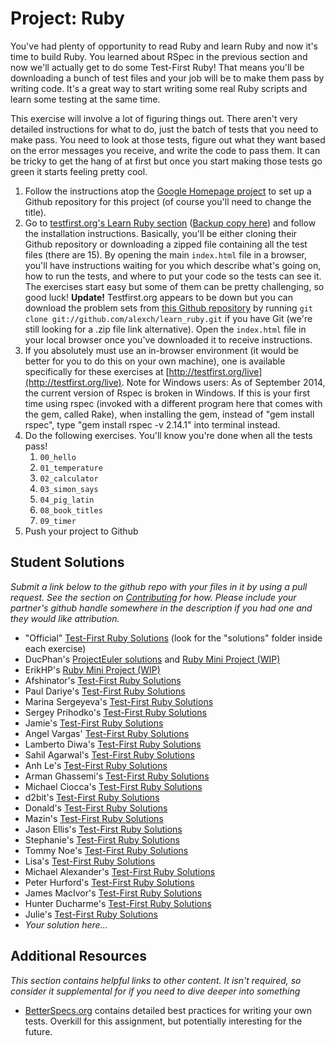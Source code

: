 # Project: Ruby
<!-- *Estimated Time: 4-6 hrs* -->

You've had plenty of opportunity to read Ruby and learn Ruby and now it's time to build Ruby.  You learned about RSpec in the previous section and now we'll actually get to do some Test-First Ruby! That means you'll be downloading a bunch of test files and your job will be to make them pass by writing code.  It's a great way to start writing some real Ruby scripts and learn some testing at the same time.

This exercise will involve a lot of figuring things out.  There aren't very detailed instructions for what to do, just the batch of tests that you need to make pass.  You need to look at those tests, figure out what they want based on the error messages you receive, and write the code to pass them.  It can be tricky to get the hang of at first but once you start making those tests go green it starts feeling pretty cool.


1. Follow the instructions atop the [Google Homepage project](/web-development-101/html-css) to set up a Github repository for this project (of course you'll need to change the title).
1. Go to [testfirst.org's Learn Ruby section](http://testfirst.org/learn_ruby) ([Backup copy here](https://web.archive.org/web/20140328135623/http://testfirst.org/learn_ruby)) and follow the installation instructions.  Basically, you'll be either cloning their Github repository or downloading a zipped file containing all the test files (there are 15).  By opening the main `index.html` file in a browser, you'll have instructions waiting for you which describe what's going on, how to run the tests, and where to put your code so the tests can see it.  The exercises start easy but some of them can be pretty challenging, so good luck! **Update!** Testfirst.org appears to be down but you can download the problem sets from [this Github repository](https://github.com/alexch/learn_ruby) by running `git clone git://github.com/alexch/learn_ruby.git` if you have Git (we're still looking for a .zip file link alternative).  Open the `index.html` file in your local browser once you've downloaded it to receive instructions.
2. If you absolutely must use an in-browser environment (it would be better for you to do this on your own machine), one is available specifically for these exercises at [http://testfirst.org/live](http://testfirst.org/live). Note for Windows users: As of September 2014, the current version of Rspec is broken in Windows. If this is your first time using rspec (invoked with a different program here that comes with the gem, called Rake), when installing the gem, instead of "gem install rspec", type "gem install rspec -v 2.14.1" into terminal instead.
3. Do the following exercises.  You'll know you're done when all the tests pass!
    1. `00_hello`
    2. `01_temperature`
    3. `02_calculator`
    4. `03_simon_says`
    5. `04_pig_latin`
    6. `08_book_titles`
    6. `09_timer`
5. Push your project to Github

## Student Solutions

*Submit a link below to the github repo with your files in it by using a pull request.  See the section on [Contributing](http://github.com/TheOdinProject/curriculum/blob/master/contributing.md) for how.  Please include your partner's github handle somewhere in the description if you had one and they would like attribution.*

* "Official" [Test-First Ruby Solutions](https://github.com/ultrasaurus/test-first-teaching/tree/master/learn_ruby) (look for the "solutions" folder inside each exercise)
* DucPhan's [ProjectEuler solutions](https://github.com/phanducsjsu/ProjectEuler) and [Ruby Mini Project (WIP)](https://github.com/phanducsjsu/Test-First-Ruby)
* ErikHP's [Ruby Mini Project (WIP)](https://github.com/ErikHP/test-first-ruby)
* Afshinator's [Test-First Ruby Solutions](https://github.com/afshinator/playground/tree/master/TestFirstRubyExercises)
* Paul Dariye's [Test-First Ruby Solutions](https://github.com/pauldd91/theodinproject/tree/master/learn_ruby)
* Marina Sergeyeva's [Test-First Ruby Solutions](https://github.com/imousterian/OdinProject/tree/master/Project1_3_Ruby/learn_ruby)
* Sergey Prihodko's [Test-First Ruby Solutions](https://github.com/sprihodko/odin-projects/tree/master/test-first-ruby)
* Jamie's [Test-First Ruby Solutions](https://github.com/Jberczel/odin-projects/tree/master/learn_ruby)
* Angel Vargas' [Test-First Ruby Solutions](https://github.com/arioth/the-odin-project/tree/master/learn_ruby)
* Lamberto Diwa's [Test-First Ruby Solutions](https://github.com/LambertoD/test_first_ruby)
* Sahil Agarwal's [Test-First Ruby Solutions](https://github.com/sahilda/the_odin_project/tree/master/testfirst_ruby)
* Anh Le's [Test-First Ruby Solutions](https://github.com/LaDilettante/studying-odin-project/tree/master/web_dev_101/project_ruby/learn_ruby)
* Arman Ghassemi's [Test-First Ruby Solutions](https://github.com/ArmanG/Test-First-Ruby)
* Michael Ciocca's [Test-First Ruby Solutions](https://github.com/Mciocca/TheOdinProject/tree/master/Ruby/respec/test_first)
* d2bit's [Test-First Ruby Solutions](https://github.com/d2bit/first_test_ruby)
* Donald's [Test-First Ruby Solutions](https://github.com/donaldali/odin-webdev101/tree/master/project_ruby)
* Mazin's [Test-First Ruby Solutions](https://github.com/muzfuz/CodeLessons/tree/master/RubyBasics)
* Jason Ellis's [Test-First Ruby Solutions](https://github.com/jason-ellis/test-first-ruby)
* Stephanie's [Test-First Ruby Solutions](https://github.com/Avonyel/ruby-testing)
* Tommy Noe's [Test-First Ruby Solutions](https://github.com/thomasjnoe/rspec-intro)
* Lisa's [Test-First Ruby Solutions](https://github.com/lisakstep/learn_ruby)
* Michael Alexander's [Test-First Ruby Solutions](https://github.com/betweenparentheses/test-first-ruby)
* Peter Hurford's [Test-First Ruby Solutions](https://github.com/peterhurford/testfirst)
* James MacIvor's [Test-First Ruby Solutions](https://github.com/RobotOptimist/learn_ruby)
* Hunter Ducharme's [Test-First Ruby Solutions](https://github.com/hgducharme/odinProjects/tree/master/webDev101/Ruby)
* Julie's [Test-First Ruby Solutions](https://github.com/delorenzo/test-first-ruby)
* *Your solution here...*

## Additional Resources

*This section contains helpful links to other content. It isn't required, so consider it supplemental for if you need to dive deeper into something*


* [BetterSpecs.org](http://betterspecs.org/) contains detailed best practices for writing your own tests.  Overkill for this assignment, but potentially interesting for the future.
